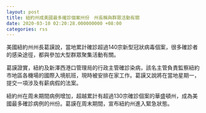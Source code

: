 ```yaml
---
layout: post
title: 紐約州成美國最多確診個案州份　州長稱與群眾活動有關
date: 2020-03-10 02:20:28.000000000 +08:00
categories: rss
---
```


美國紐約州州長葛謨說，當地累計確診超過140宗新型冠狀病毒個案，很多確診者的感染途徑，都與參加大型群眾聚集活動有關。

葛謨證實，紐約及新澤西港口管理局的行政主管確診染病，該名主管負責監察紐約市地區各機場的國際入境航班，現時被安排在家工作。葛謨又說將在當地星期一，提交一項涉及有薪病假的法案。

紐約州在周未期間病例增加，超越累計有超過130宗確診個案的華盛頓州，成為美國最多確診病例的州份。葛謨在周末期間，宣布紐約州進入緊急狀態。
